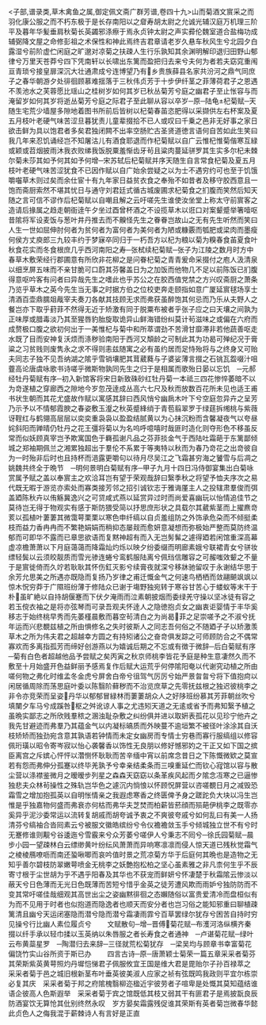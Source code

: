 <!-- { "loadSidebar": true } -->
<子部,谱录类,草木禽鱼之属,御定佩文斋广群芳谱,卷四十九>山而菊酒文賔采之而羽化康公服之而不朽东极于是长存南阳以之睂寿胡太尉之允诚光辅汉庭万机理三阶平及暮年华髪垂肩秋菊长英蠲邪涤瘵于焉永贞钟太尉之声实彛伦魏室道合盐梅功成辅弼降文屋之命修彭祖之术保性和神此焉终吉君章请老岁久悬车秋风生兮北园夕白露湿兮前阶虚伫闲庭之旷邈对凉菊之扶疎人生行乐孰知其余渊明解印退归田野山郁律兮万里天苍莽兮四下凭南轩以长啸出东篱而盈把归去来兮夫何为者若夫窈窕重闱亘青琐兮接皇扉深沉大壮通肃成兮连博望乃有乡贵族薛县名家共汾河之鼎气同庶子之春华朝游夕处徘徊顾慕难揺落于三秋伟贞芳于十步伊纤茎之菲薄荷君子之恩遇不羡池水之芙蓉愿比瑶山之桂树岁如何其岁已秋丛菊芳兮庭之幽君子至止怅容与而淹留岁如何其岁将逝丛菊芳兮庭之际君子至此聊从容以卒岁─原─陆龟杞菊赋─天随生宅荒少墙屋多隙地着图书所前后皆树以杞菊春苖恣肥得以采撷供左右杯案及夏五月枝叶老硬气味苦涩旦暮犹责儿童辈掇拾不已人或叹曰千乗之邑非无好事之家日欲击鲜为具以饱君者多矣君独闭闗不出率空肠贮古圣贤道徳言语何自苦如此生笑曰我几年来忍饥诵经岂不知屠沽儿有酒食耶退而作杞菊赋以自广云惟杞惟菊偕寒互緑或颖或苕烟披雨沐我衣败绨我饭脱粟羞惭齿牙茍且粱肉蔓延骈罗其生实多尔杞未棘尔菊未莎其如予何其如予何增─宋苏轼后杞菊赋并序天随生自言常食杞菊及夏五月枝叶老硬气味苦涩犹食不已因作赋以自广始余尝疑之以为士不遇穷约可也至于饥饿嚼囓草木则过矣而余仕宦十有九年家日益贫衣食之奉殆不如昔者及移守胶西意且一饱而斋厨索然不堪其忧日与通守刘君廷式循古城废圃求杞菊食之扪腹而笑然后知天随之言可信不谬作后杞菊赋以自嘲且解之云吁嗟先生谁使汝坐堂上称太守前賔客之造请后掾属之趋走朝衙逹午夕坐过酉曾杯酒之不设揽草木以诳口对案颦蹙举箸噎呕昔隂将军设麦饭与葱叶井丹推去而不齅怪先生之眷眷岂故山之无有先生听然而笑曰人生一世如屈伸肘何者为贫何者为富何者为美何者为陋或糠覈而瓠肥或梁肉而墨瘦何侯方丈庾郎三九较丰约于梦寐卒同归于一朽吾方以杞为粮以菊为糗春食苖夏食叶秋食花实而冬食根庶几乎西河南阳之寿─张栻续杞菊赋─张子为江陵之数月时方中春草木敷荣经行郡圃意有所欣非花柳之是问眷杞菊之青青爰命采掇付之庖人汲清泉以细烹屏五味而不亲甘脆可口蔚其芬馨盖日为之加饭而他物几不足以前陈饭已扪腹得意呕吟客有问者曰异哉先生之嗜此也乎苏公之在胶西值党禁之方兴叹斋厨之萧条乃览乎草木之英今先生当无事之时据方伯之位校吏奔走颐指如意广厦延賔毬场享士清酒百壶鼎臑爼胾宰夫奏刀各献其技顾无求而弗获虽醉饱其何忌而乃乐从夫野人之餐岂亦下取乎葑菲不然得无近于矫激有同于脱粟布被者乎张子应之曰天壤之间孰为正味厚或腊毒淡乃其至猩唇豹胎旋取诡异山鲜海错纷纠莫计茍滋味之或偏在六府而成赘极口腹之欲初何出于一美惟杞与菊中和所萃谓劲不苦滑甘靡滞非若他蔬善呕走水既了目而安神复沃烦而涤秽验南阳于西河又頽龄之可制此其为功曷可殚纪况于膏粱之习贫贱则废隽永之求不得则恚兹随寓之必有虽约居而足恃殆将与之终身又可贻夫同志子独不见吾纳湖之隂乎雪销壤肥其茸葳蕤与子婆娑薄言掇之石铫瓦盌啜汁咀虀高论唐虞咏歌书诗嗟乎微斯物孰同先生之归于是相属而歌殆日晏以忘饥　─元郝经牡丹菊赋有序─初入新馆客将宋日新致硃砂红牡丹菊一本祗三四花惨悴萎暗不以为竒遂植之穿廊西之隙地今岁忽茂逹成丛高六七尺及秋而放数百花所未见也适王甫书状生朝而其花尤盛故作赋以寓感其辞曰西风悄兮幽扄木叶下兮空庭忽异卉之呈芳乃示予以不情郁霞腴之春姿敷玉瀣之秋英蹙綘绡于青苞翦翠罗于绿莛拆缃桃与紫薇讶鞓红与鹤翎高层层以奕奕重袅袅以盈盈结腻黄以为心抹沉粉而含馨凝夜气以夸昼姹斜阳而亸晴仍牡丹之花王彊将菊以为名呜呼噫嘻时哉匪时造化则夺形色不移虽反常而似妖顾真宰岂予欺寓国色于羇孤谢凡品之芬菲掞金气于西陆吐霜葩于东篱鄙倾城之郑袖期佩兰之湘累独超出于羣伦不系累于等夷特以秋而为春乃竒花之出竒彼自为一时殆非后时也且持杯而浥露更嚼句以待月尽吴江之飞霜甚穷海之饕雪与后凋之姚魏共终全于晩节　─明何景明白菊赋有序─甲子九月十四日冯侍御宴集出白菊咏赏属予赋之盖以奉賔主之欢洽耳岂有望于荣观哉辞曰繄季秋之将望予恤夫序次之易代既无暇于游览亦索处而寡类接芳邻之招引诚钦志于雅诲厪主人之投辖肃羣俊而弭盖廼陈秋卉以侑觞冀逸兴之可贷咸式燕以延赏异过时而尚爱喜幽玩以怡情追佳节之莫待岂无得于物观实有感于斯防猥受简以抒思庶形状之具载尔其葳紫茎而上擢麃竒荄以孤植叶萋萋其微霭萼栗栗以寒色申纤缟以自贞羞组防之外饰承危朶而不倾挺柔枝而益力香冉冉而不繁艳娟娟而稍抑态屡觌而愈妍意凝想而弥极始严整而莫防终温郁而可即华不露而已章思欲语而复黙神超有而入无岂髣髴之遽得廼若闲馆重深高幕虚凉檐萧萧以下月庭蔼蔼而降霜灿灼烁以映夕纷委缀而明廊素娥兮联裙青女兮骈妆缥轻鬓以云须皎靓质而雪光骖连蜷兮鸾鹤服陆离兮佩珰信雕容之可赧嗤效颦之不量于是賔徙倚而久竚若耿耿其怀伤釭灭影兮续膏夜就深兮移牀驰留叹于永谢结华思于余芳允思美之所遇亦既隐而复扬乃岁律之甫迁慨金气之何速鸟栖栖而敛翮飇飒飒以惊木怳穷莽于广隰班纷薄于修陆众已谢于塲野独宛转于寒谷甘苦心于蝼蚁等末干于朴虽旷絶以自持胡偃蹇而下伏夕淹雨而泣素朝披烟而委绿羌守操以坚冰徒有容之若玉傥衣袖之是将亦弦琴而可录吾观夫怀逹人之隐徳抱贞女之幽衷讵婴情于丰华奚移志于始终桃早秀而先萎槿晨敷而暮空茍清白之为尚曷菲之足崇嗟予之不淑兮抚年运而兴悲覩兹植之所由惧修名之失时彼斯人之同志吾何俗之不随廼孑孑以矫激羡草木之所为伟夫君之超越幸方圆之有持矧诸公之奋竒俱发踪之可师顾防合之不偶常寡欢而多离指孤芳而缔好创游燕以为嬉诚后期之不忘或有徴于微辞─后白菊赋有序─菊有白色者超越他品予尝赋之矣丙寅之秋京师桃李皆花予庭是种生意凄然久而不敷至十月始盛开色益鲜丽予感焉复作后赋大运荒乎何停隂阳奄以代谢究动植之所由嗟何物之弗化时维孟冬金虎兮屏舍白帝兮徂驾气厉厉兮始严景曶曶兮将下值抱疴以闲居循周除而荡思庭叶委以陈翳阶藓秽而不治览庶草之先零抚兹根之独迟彼桃李之非令亦竞荣而呈姿丹华以郁郁冒緑林而萋萋胡众人之好陊班纷慕其芳菲朝丝吹兮填闉夕车马兮成蹊咎枢之舛讹谅人事之尤违矧天道之无逺或省予而弗知繄予植之虽晩实鄙志之所欣贱羣秾之溷浊耻杂敷之纠纷俱并进以取姸表孤花以见珍宁他卉之我先甘避迹而弗羣乃其蕴金气以内凝标皜质而外映蔓不逾垣繁不被径叶涂涂其自沃枝矫矫而独劲宛含意其孰语若钟情而未定女幽房而专情士穷巷而寡行服缟组以修容佩珩璜以昭令寄岑寂以怡心袭馨香以饰性无良朋以修好憾邪妁之干正又如下国之摈臣离宫之斥嫔心怦怦以濳恻怀耿耿而苦辛缅中宵以前席念昔日之下陈慨微欵之莫宣若有怨而弗伸分孤蹇以终毕羌孰予兮幸亲结柔条而三嗅重延伫而钦心寂馆以容与散尘营以涤襟鉴微月之暧暧步列星之森森天窈窈以条革疾风起而夕隂念冱寒之已逼惨独悲夫众林茍操性之殊轨岂华色之遽沉内惝悢以怀顾怳屏营以咨嗟覩日月之减毁恐霜雪之增加抱孤英以自明怅情亲之我遐虑寒香之终匮俾予身之蹉跎负大块以冯生岂惟是乎独嘉物何盛而弗衰亦何枯而弗华夫芝焚而柏薪皆菸顔而殒葩伊桃李之既零亦奚异乎泥沙委常运以流转复胡戚而胡夸诚予衷之不爽彼夸戚兮如何乱曰有美一人扬清芬兮缟袖合沓囘素云兮被服文徽皓缤纷兮令仪襜襜敛玉手兮倾城独立世不有兮时无蹇修谁则觏兮谷逶迤兮雪霰来兮众芳萎兮嗟伊人兮秉志不囘兮─徐氏园菊赋─晨步小园一望疎林白云缥缈黄叶纷纭风萧萧而异响寒凛凛而侵人惊天道已残秋觉霜气之棱棱鴈嘹呖而南还蛩啾唧而哀吟值时景之荒凉菊方华于后庭何其晩也是造物之无知乎善尔碧枝防翠嫩萼喷金无桃李之妖艶抱松柏之坚心虽素雅之非凡柰何生乎不辰寄寸根于尘世胡为乎不遇乎阳春及其华也不获宠而鲜妍兮怀凄楚于秋霜隂云惨淡以蔽天兮日色薄而无光日色既薄而苦短兮惜乎金英之徒芳遭风欺而雨妒兮独防防而不变其常吁嗟佳哉细观其高世出尘之姿幽黙徘徊之态嬾随俗以富贵爱清冷而盘桓似有为而不见用于时者也似抱道而隐逸者也顺天而安分者也岂习俗之能知邪重曰聊植疎篱清且幽兮天运闭塞隐而潜兮隐而潜兮霜凄雨霏兮百草罢绿尔犹存兮困苦自持时穷见操兮行比幽人素位履贞兮
　　文赋散句─增─晋傅菊花赋─布濩河洛纵横齐秦掇以纤手承以轻巾揉以玉英纳以朱唇服之者长寿食之者通神　─卢谌菊花赋─绿叶云布黄蘂星罗　─陶潜归去来辞─三径就荒松菊犹存　─梁吴均与顾章书幸富菊花偏饶竹实山谷所资于斯已办
　　四言古诗─原─唐萧颖士菊荣一篇五章采采者菊芬其荣斯紫英黄萼照灼丹墀恺悌君子佩服攸宜王国是维大君是毘贻尔子孙百禄萃之　采采者菊于邑之城旧根新茎布叶垂英彼美淑人应家之祯有弦既鸣我政则平宜尔栋崇必复其庆　采采者菊于邦之府隂槐翳柳迩楹近宇彼劳者子喧卑是处慨其莫知蕴结谁语企彼高人色斯遐举　采采者菊于宾之馆既低其枝又弱其干有匪君子是焉披翫良辰防酒宴饮无算怆其仳别终然永叹　岁方晏矣霜露残促谁其荣斯有英者菊岂微春华懿此贞色人之侮我混于薪棘诗人有言好是正直
